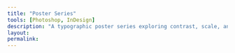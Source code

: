 ```yaml
---
title: "Poster Series"
tools: [Photoshop, InDesign]
description: "A typographic poster series exploring contrast, scale, and rhythm."
layout: 
permalink: 
---
```


 
 
 
 


